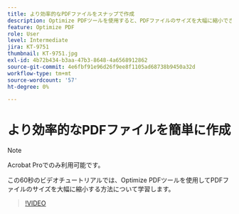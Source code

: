 ```yaml
---
title: より効率的なPDFファイルをスナップで作成
description: Optimize PDFツールを使用すると、PDFファイルのサイズを大幅に縮小できます
feature: Optimize PDF
role: User
level: Intermediate
jira: KT-9751
thumbnail: KT-9751.jpg
exl-id: 4b72b434-b3aa-47b3-8648-4a6568912862
source-git-commit: 4e6fbf91e96d26f9ee8f1105ad68738b9450a32d
workflow-type: tm+mt
source-wordcount: '57'
ht-degree: 0%

---
```


# より効率的なPDFファイルを簡単に作成

>[!NOTE]
>
>Acrobat Proでのみ利用可能です。

この60秒のビデオチュートリアルでは、Optimize PDFツールを使用してPDFファイルのサイズを大幅に縮小する方法について学習します。

>[!VIDEO](https://video.tv.adobe.com/v/340077?quality=12&learn=on&hidetitle=true)
